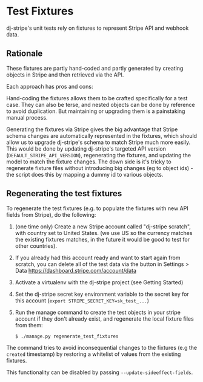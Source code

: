 # Test Fixtures

dj-stripe's unit tests rely on fixtures to represent Stripe API and
webhook data.

## Rationale

These fixtures are partly hand-coded and partly generated by creating
objects in Stripe and then retrieved via the API.

Each approach has pros and cons:

Hand-coding the fixtures allows them to be crafted specifically for a
test case. They can also be terse, and nested objects can be done by
reference to avoid duplication. But maintaining or upgrading them is a
painstaking manual process.

Generating the fixtures via Stripe gives the big advantage that Stripe
schema changes are automatically represented in the fixtures, which
should allow us to upgrade dj-stripe's schema to match Stripe much more
easily. This would be done by updating dj-stripe's targeted API version
(`DEFAULT_STRIPE_API_VERSION`),
regenerating the fixtures, and updating the model to match the fixture
changes. The down side is it's tricky to regenerate fixture files
without introducing big changes (eg to object ids) - the script does
this by mapping a dummy id to various objects.

## Regenerating the test fixtures

To regenerate the test fixtures (e.g. to populate the fixtures with new
API fields from Stripe), do the following:

1.  (one time only) Create a new Stripe account called "dj-stripe
    scratch", with country set to United States. (we use US so the
    currency matches the existing fixtures matches, in the future it
    would be good to test for other countries).

2.  If you already had this account ready and want to start again from
    scratch, you can delete all of the test data via the button in
    Settings &gt; Data <https://dashboard.stripe.com/account/data>

3.  Activate a virtualenv with the dj-stripe project (see Getting
    Started)

4.  Set the dj-stripe secret key environment variable to the secret key
    for this account (`export STRIPE_SECRET_KEY=sk_test_...`)

5.  Run the manage command to create the test objects in your stripe
    account if they don't already exist, and regenerate the local
    fixture files from them:

        $ ./manage.py regenerate_test_fixtures

The command tries to avoid inconsequential changes to the fixtures (e.g
the `created` timestamp) by restoring a
whitelist of values from the existing fixtures.

This functionality can be disabled by passing `--update-sideeffect-fields`.
